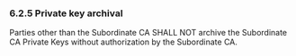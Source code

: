 ### 6.2.5 Private key archival

Parties other than the Subordinate CA SHALL NOT archive the Subordinate CA Private Keys without authorization by the Subordinate CA.

